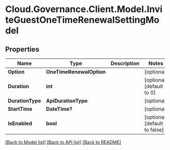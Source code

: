 # Cloud.Governance.Client.Model.InviteGuestOneTimeRenewalSettingModel
## Properties

Name | Type | Description | Notes
------------ | ------------- | ------------- | -------------
**Option** | **OneTimeRenewalOption** |  | [optional] 
**Duration** | **int** |  | [optional] [default to 0]
**DurationType** | **ApiDurationType** |  | [optional] 
**StartTime** | **DateTime?** |  | [optional] 
**IsEnabled** | **bool** |  | [optional] [default to false]

[[Back to Model list]](../README.md#documentation-for-models) [[Back to API list]](../README.md#documentation-for-api-endpoints) [[Back to README]](../README.md)

